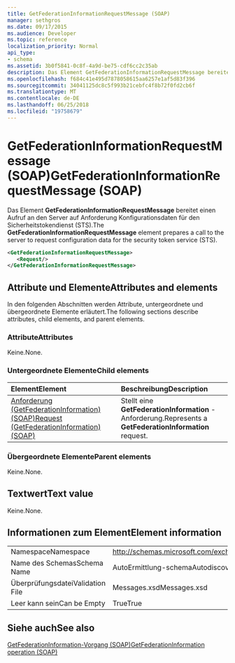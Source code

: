 ```yaml
---
title: GetFederationInformationRequestMessage (SOAP)
manager: sethgros
ms.date: 09/17/2015
ms.audience: Developer
ms.topic: reference
localization_priority: Normal
api_type:
- schema
ms.assetid: 3b0f5841-0c8f-4a9d-be75-cdf6cc2c35ab
description: Das Element GetFederationInformationRequestMessage bereitet einen Aufruf an den Server auf Anforderung Konfigurationsdaten für den Sicherheitstokendienst (STS).
ms.openlocfilehash: f684c41e495d7878058615aa6257e1af5d83f396
ms.sourcegitcommit: 34041125dc8c5f993b21cebfc4f8b72f0fd2cb6f
ms.translationtype: MT
ms.contentlocale: de-DE
ms.lasthandoff: 06/25/2018
ms.locfileid: "19758679"
---
```

# <a name="getfederationinformationrequestmessage-soap"></a><span data-ttu-id="26f55-103">GetFederationInformationRequestMessage (SOAP)</span><span class="sxs-lookup"><span data-stu-id="26f55-103">GetFederationInformationRequestMessage (SOAP)</span></span>

<span data-ttu-id="26f55-104">Das Element **GetFederationInformationRequestMessage** bereitet einen Aufruf an den Server auf Anforderung Konfigurationsdaten für den Sicherheitstokendienst (STS).</span><span class="sxs-lookup"><span data-stu-id="26f55-104">The **GetFederationInformationRequestMessage** element prepares a call to the server to request configuration data for the security token service (STS).</span></span> 
  
```XML
<GetFederationInformationRequestMessage>
   <Request/>
</GetFederationInformationRequestMessage>

```

## <a name="attributes-and-elements"></a><span data-ttu-id="26f55-105">Attribute und Elemente</span><span class="sxs-lookup"><span data-stu-id="26f55-105">Attributes and elements</span></span>

<span data-ttu-id="26f55-106">In den folgenden Abschnitten werden Attribute, untergeordnete und übergeordnete Elemente erläutert.</span><span class="sxs-lookup"><span data-stu-id="26f55-106">The following sections describe attributes, child elements, and parent elements.</span></span>
  
### <a name="attributes"></a><span data-ttu-id="26f55-107">Attribute</span><span class="sxs-lookup"><span data-stu-id="26f55-107">Attributes</span></span>

<span data-ttu-id="26f55-108">Keine.</span><span class="sxs-lookup"><span data-stu-id="26f55-108">None.</span></span>
  
### <a name="child-elements"></a><span data-ttu-id="26f55-109">Untergeordnete Elemente</span><span class="sxs-lookup"><span data-stu-id="26f55-109">Child elements</span></span>

|<span data-ttu-id="26f55-110">**Element**</span><span class="sxs-lookup"><span data-stu-id="26f55-110">**Element**</span></span>|<span data-ttu-id="26f55-111">**Beschreibung**</span><span class="sxs-lookup"><span data-stu-id="26f55-111">**Description**</span></span>|
|:-----|:-----|
|[<span data-ttu-id="26f55-112">Anforderung (GetFederationInformation) (SOAP)</span><span class="sxs-lookup"><span data-stu-id="26f55-112">Request (GetFederationInformation) (SOAP)</span></span>](request-getfederationinformationsoap.md) <br/> |<span data-ttu-id="26f55-113">Stellt eine **GetFederationInformation** -Anforderung.</span><span class="sxs-lookup"><span data-stu-id="26f55-113">Represents a **GetFederationInformation** request.</span></span>  <br/> |
   
### <a name="parent-elements"></a><span data-ttu-id="26f55-114">Übergeordnete Elemente</span><span class="sxs-lookup"><span data-stu-id="26f55-114">Parent elements</span></span>

<span data-ttu-id="26f55-115">Keine.</span><span class="sxs-lookup"><span data-stu-id="26f55-115">None.</span></span>
  
## <a name="text-value"></a><span data-ttu-id="26f55-116">Textwert</span><span class="sxs-lookup"><span data-stu-id="26f55-116">Text value</span></span>

<span data-ttu-id="26f55-117">Keine.</span><span class="sxs-lookup"><span data-stu-id="26f55-117">None.</span></span>
  
## <a name="element-information"></a><span data-ttu-id="26f55-118">Informationen zum Element</span><span class="sxs-lookup"><span data-stu-id="26f55-118">Element information</span></span>

|||
|:-----|:-----|
|<span data-ttu-id="26f55-119">Namespace</span><span class="sxs-lookup"><span data-stu-id="26f55-119">Namespace</span></span>  <br/> |http://schemas.microsoft.com/exchange/2010/Autodiscover  <br/> |
|<span data-ttu-id="26f55-120">Name des Schemas</span><span class="sxs-lookup"><span data-stu-id="26f55-120">Schema Name</span></span>  <br/> |<span data-ttu-id="26f55-121">AutoErmittlung-schema</span><span class="sxs-lookup"><span data-stu-id="26f55-121">Autodiscover schema</span></span>  <br/> |
|<span data-ttu-id="26f55-122">Überprüfungsdatei</span><span class="sxs-lookup"><span data-stu-id="26f55-122">Validation File</span></span>  <br/> |<span data-ttu-id="26f55-123">Messages.xsd</span><span class="sxs-lookup"><span data-stu-id="26f55-123">Messages.xsd</span></span>  <br/> |
|<span data-ttu-id="26f55-124">Leer kann sein</span><span class="sxs-lookup"><span data-stu-id="26f55-124">Can be Empty</span></span>  <br/> |<span data-ttu-id="26f55-125">True</span><span class="sxs-lookup"><span data-stu-id="26f55-125">True</span></span>  <br/> |
   
## <a name="see-also"></a><span data-ttu-id="26f55-126">Siehe auch</span><span class="sxs-lookup"><span data-stu-id="26f55-126">See also</span></span>



[<span data-ttu-id="26f55-127">GetFederationInformation-Vorgang (SOAP)</span><span class="sxs-lookup"><span data-stu-id="26f55-127">GetFederationInformation operation (SOAP)</span></span>](getfederationinformation-operation-soap.md)

